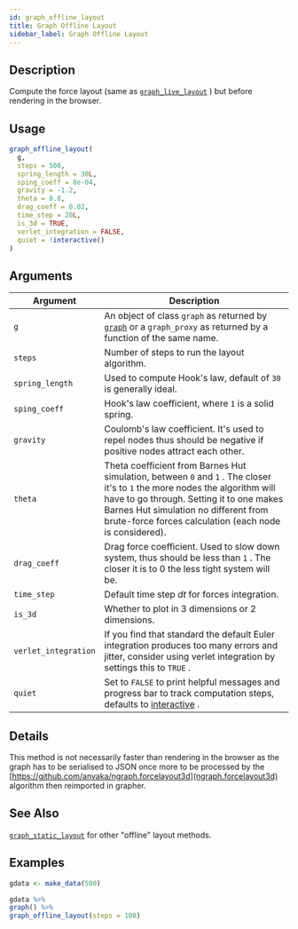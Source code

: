 ```yaml
---
id: graph_offline_layout
title: Graph Offline Layout
sidebar_label: Graph Offline Layout
---
```


## Description

Compute the force layout (same as [`graph_live_layout`](#graphlivelayout) )
 but before rendering in the browser.


## Usage

```r
graph_offline_layout(
  g,
  steps = 500,
  spring_length = 30L,
  sping_coeff = 8e-04,
  gravity = -1.2,
  theta = 0.8,
  drag_coeff = 0.02,
  time_step = 20L,
  is_3d = TRUE,
  verlet_integration = FALSE,
  quiet = !interactive()
)
```


## Arguments

Argument      |Description
------------- |----------------
`g`     |     An object of class `graph` as returned by [`graph`](#graph) or a `graph_proxy`  as returned by a function of the same name.
`steps`     |     Number of steps to run the layout algorithm.
`spring_length`     |     Used to compute Hook's law, default of `30` is generally ideal.
`sping_coeff`     |     Hook's law coefficient, where `1` is a solid spring.
`gravity`     |     Coulomb's law coefficient. It's used to repel nodes thus should be negative if positive nodes attract each other.
`theta`     |     Theta coefficient from Barnes Hut simulation, between `0` and `1` . The closer it's to `1` the more nodes the algorithm will have to go through. Setting it to one makes Barnes Hut simulation no different from brute-force forces calculation (each node is considered).
`drag_coeff`     |     Drag force coefficient. Used to slow down system, thus should be less than `1` . The closer it is to 0 the less tight system will be.
`time_step`     |     Default time step $dt$ for forces integration.
`is_3d`     |     Whether to plot in 3 dimensions or 2 dimensions.
`verlet_integration`     |     If you find that standard the default Euler integration produces too many errors and jitter, consider using verlet integration by settings this to `TRUE` .
`quiet`     |     Set to `FALSE` to print helpful messages and progress bar to track computation steps, defaults to [interactive](#interactive) .


## Details

This method is not necessarily faster than rendering
 in the browser as the graph has to be serialised to JSON once
 more to be processed by the [https://github.com/anvaka/ngraph.forcelayout3d](ngraph.forcelayout3d) 
 algorithm then reimported in grapher.


## See Also

[`graph_static_layout`](#graphstaticlayout) for other "offline" layout methods.


## Examples

```r
gdata <- make_data(500)

gdata %>%
graph() %>%
graph_offline_layout(steps = 100)
```


